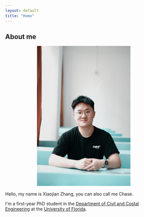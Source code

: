 ```yaml
---
layout: default
title: "Home"
---
```


## About me
<p align = "center">
<img  width = "300" src = "Bio.jpg">
</p>


Hello, my name is Xiaojian Zhang, you can also call me Chase. 

I'm a first-year PhD student in the [Department of Civil and Costal Engineering](https://www.essie.ufl.edu/civil-coastal-engineering/) at the [University of Florida](http://www.ufl.edu/).

